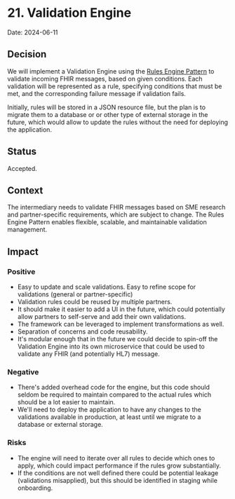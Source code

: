 # 21. Validation Engine

Date: 2024-06-11

## Decision

We will implement a Validation Engine using the [Rules Engine Pattern](https://deviq.com/design-patterns/rules-engine-pattern) to validate incoming FHIR messages, based on given conditions. Each validation will be represented as a rule, specifying conditions that must be met, and the corresponding failure message if validation fails.

Initially, rules will be stored in a JSON resource file, but the plan is to migrate them to a database or or other type of external storage in the future, which would allow to update the rules without the need for deploying the application.

## Status

Accepted.

## Context

The intermediary needs to validate FHIR messages based on SME research and partner-specific requirements, which are subject to change. The Rules Engine Pattern enables flexible, scalable, and maintainable validation management.

## Impact

### Positive

- Easy to update and scale validations. Easy to refine scope for validations (general or partner-specific)
- Validation rules could be reused by multiple partners.
- It should make it easier to add a UI in the future, which could potentially allow partners to self-serve and add their own validations.
- The framework can be leveraged to implement transformations as well.
- Separation of concerns and code reusability.
- It's modular enough that in the future we could decide to spin-off the Validation Engine into its own microservice that could be used to validate any FHIR (and potentially HL7) message.

### Negative

- There's added overhead code for the engine, but this code should seldom be required to maintain compared to the actual rules which should be a lot easier to maintain.
- We'll need to deploy the application to have any changes to the validations available in production, at least until we migrate to a database or external storage.

### Risks

- The engine will need to iterate over all rules to decide which ones to apply, which could impact performance if the rules grow substantially.
- If the conditions are not well defined there could be potential leakage (validations misapplied), but this should be identified in staging while onboarding.
